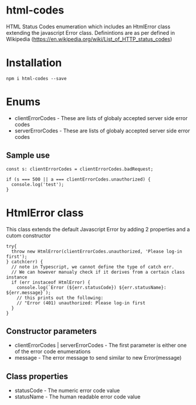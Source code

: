 # html-codes
HTML Status Codes enumeration which includes an HtmlError class extending the javascript Error class. Definintions are as per defined in Wikipedia (https://en.wikipedia.org/wiki/List_of_HTTP_status_codes)

# Installation 
```
npm i html-codes --save
```

# Enums
* clientErrorCodes - These are lists of globaly accepted server side error codes
* serverErrorCodes - These are lists of globaly accepted server side error codes

## Sample use
```
const s: clientErrorCodes = clientErrorCodes.badRequest;

if (s === 500 || a === clientErrorCodes.unauthorized) {
  console.log('test');
}
```

# HtmlError class
This class extends the default Javascript Error by adding 2 properties and a cutom constructor
```
try{
  throw new HtmlError(clientErrorCodes.unauthorized, 'Please log-in first');
} catch(err) {
  // note in Typescript, we cannot define the type of catch err.
  // We can however manualy check if it derives from a certain class instance
  if (err instaceof HtmlError) {
    console.log(`Error (${err.statusCode}) ${err.statusName}: ${err.message}`);
    // this prints out the following:
    // "Error (401) unauthorized: Please log-in first
  }
}
```

## Constructor parameters
* clientErrorCodes | serverErrorCodes - The first parameter is either one of the error code enumerations
* message - The error message to send similar to new Error(message)

## Class properties
* statusCode - The numeric error code value
* statusName - The human readable error code value
